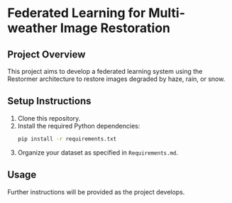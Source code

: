 
# Federated Learning for Multi-weather Image Restoration

## Project Overview
This project aims to develop a federated learning system using the Restormer architecture to restore images degraded by haze, rain, or snow.

## Setup Instructions
1. Clone this repository.
2. Install the required Python dependencies:
   ```bash
   pip install -r requirements.txt
   ```
3. Organize your dataset as specified in `Requirements.md`.

## Usage
Further instructions will be provided as the project develops.
